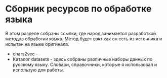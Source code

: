 # Сборник ресурсов по обработке языка
В этом разделе собраны ссылки, где народ занимается разработкой методов 
обработки языка. Метод будет взят как он есть из источника и испытан на языке оригинала. 
* chars2vec - 
* Каталог datasets - здесь собраны различные наборы данных по русскому языку. Словари, 
справочники, которые я использовал и использую для работы. 
